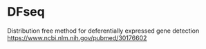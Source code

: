 # DFseq
Distribution free method for deferentially expressed gene detection
https://www.ncbi.nlm.nih.gov/pubmed/30176602
